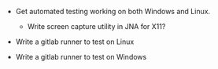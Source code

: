 - Get automated testing working on both Windows and Linux.

  - Write screen capture utility in JNA for X11?

- Write a gitlab runner to test on Linux

- Write a gitlab runner to test on Windows


